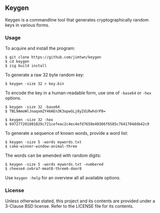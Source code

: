 ## Keygen

Keygen is a commandline tool that generates cryptographically random keys in various forms.


### Usage

To acquire and install the program:

```
$ git clone https://github.com/jimtwn/keygen
$ cd keygen
$ zig build install
```

To generate a raw 32 byte random key:

```
$ keygen -size 32 > key.bin
```

To encode the key in a human-readable form, use one of `-base64` or `-hex` options.

```
$ keygen -size 32 -base64
$ TBL9AmoWlJnaqxmZY46AEn3K3opwGLj8yZdiRwhdrP8=
```

```
$ keygen -size 32 -hex
$ 697277201801029c721cefeac2c4ec4efd7658e40366f6585c7641704ddb42c9
```

To generate a sequence of known words, provide a word list:
```
$ keygen -size 5 -words mywords.txt
$ cake-winner-window-animal-three
```

The words can be amended with random digits:
```
$ keygen -size 5 -words mywords.txt -numbered
$ cheese4-zebra7-meat8-three6-door8
```

Use `keygen -help` for an overview all all available options.


### License

Unless otherwise stated, this project and its contents are provided under a 3-Clause BSD license. Refer to the LICENSE file for its contents.

